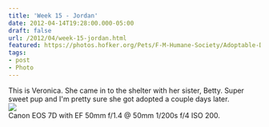 ```yaml
---
title: 'Week 15 - Jordan'
date: 2012-04-14T19:28:00.000-05:00
draft: false
url: /2012/04/week-15-jordan.html
featured: https://photos.hofker.org/Pets/F-M-Humane-Society/Adoptable-Dogs/i-7ZVkx3p/0/L/MG9571-Edit-L.jpg
tags: 
- post
- Photo
---
```


This is Veronica. She came in to the shelter with her sister, Betty. Super sweet pup and I'm pretty sure she got adopted a couple days later.  
[![](https://photos.hofker.org/Pets/F-M-Humane-Society/Adoptable-Dogs/i-7ZVkx3p/0/L/MG9571-Edit-L.jpg)](https://photos.hofker.org/Pets/F-M-Humane-Society/Adoptable-Dogs/21441888_jTmB2T#!i=1796774944&k=7ZVkx3p)  
Canon EOS 7D with EF 50mm f/1.4 @ 50mm 1/200s f/4 ISO 200.